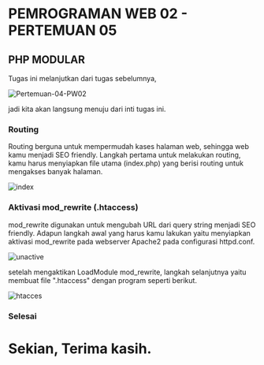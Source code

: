 # PEMROGRAMAN WEB 02 - PERTEMUAN 05
## PHP MODULAR

Tugas ini melanjutkan dari tugas sebelumnya, 

![Pertemuan-04-PW02](https://user-images.githubusercontent.com/92651803/229584176-7cbc0951-cbcb-4d92-beea-fff1fb81e1a7.png)

jadi kita akan langsung menuju dari inti tugas ini.

### Routing
Routing berguna untuk mempermudah kases halaman web, sehingga web kamu menjadi SEO friendly. Langkah pertama untuk melakukan routing, kamu harus menyiapkan file utama (index.php) yang berisi routing untuk mengakses banyak halaman.

![index](https://user-images.githubusercontent.com/92651803/229584987-70e9d7f3-ffb3-4087-b4f2-3523831075a3.png)

### Aktivasi mod_rewrite (.htaccess)
mod_rewrite digunakan untuk mengubah URL dari query string menjadi SEO friendly. Adapun langkah awal yang harus kamu lakukan yaitu menyiapkan aktivasi mod_rewrite pada webserver Apache2 pada configurasi httpd.conf.

![unactive](https://user-images.githubusercontent.com/92651803/229586511-23b6aafc-d795-40bb-8004-daa3f9c87f4e.png)

setelah mengaktikan LoadModule mod_rewrite, langkah selanjutnya yaitu membuat file ".htaccess" dengan program seperti berikut.

![htacces](https://user-images.githubusercontent.com/92651803/229587144-eef78af4-7305-4865-b6b7-2220216cbcee.png)

### Selesai


# Sekian, Terima kasih.
